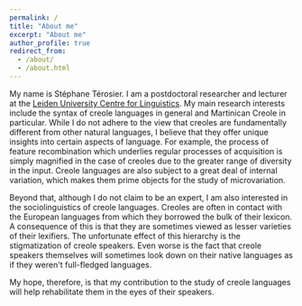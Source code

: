 ```yaml
---
permalink: /
title: "About me"
excerpt: "About me"
author_profile: true
redirect_from: 
  - /about/
  - /about.html
---
```


My name is Stéphane Térosier. I am a postdoctoral researcher and lecturer at the [Leiden University Centre for Linguistics](https://www.universiteitleiden.nl/en/humanities/leiden-university-centre-for-linguistics). My main research interests include the syntax of creole languages in general and Martinican Creole in particular. While I do not adhere to the view that creoles are fundamentally different from other natural languages, I believe that they offer unique insights into certain aspects of language. For example, the process of feature recombination which underlies regular processes of acquisition is simply magnified in the case of creoles due to the greater range of diversity in the input. Creole languages are also subject to a great deal of internal variation, which makes them prime objects for the study of microvariation.

Beyond that, although I do not claim to be an expert, I am also interested in the sociolinguistics of creole languages. Creoles are often in contact with the European languages from which they borrowed the bulk of their lexicon. A consequence of this is that they are sometimes viewed as lesser varieties of their lexifiers. The unfortunate effect of this hierarchy is the stigmatization of creole speakers. Even worse is the fact that creole speakers themselves will sometimes look down on their native languages as if they weren't full-fledged languages.

My hope, therefore, is that my contribution to the study of creole languages will help rehabilitate them in the eyes of their speakers.
